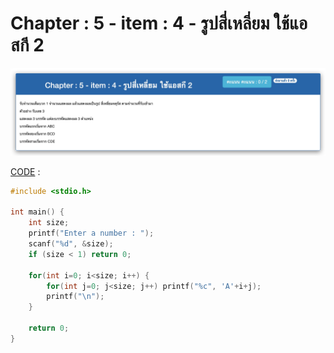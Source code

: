 # Chapter : 5 - item : 4 - รูปสี่เหลี่ยม ใช้แอสกี 2

![img](./assets/4.jpg)

[CODE][file] :
```c
#include <stdio.h>

int main() {
    int size;
    printf("Enter a number : ");
    scanf("%d", &size);
    if (size < 1) return 0;

    for(int i=0; i<size; i++) {
        for(int j=0; j<size; j++) printf("%c", 'A'+i+j);
        printf("\n");
    }

    return 0;
}
```

[file]: ./src/04.c
